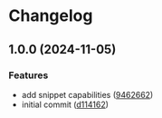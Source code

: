 # Changelog

## 1.0.0 (2024-11-05)


### Features

* add snippet capabilities ([9462662](https://github.com/Kibadda/fake.nvim/commit/94626628f52b89c565896c9d7a020d655ebc41c9))
* initial commit ([d114162](https://github.com/Kibadda/fake.nvim/commit/d114162b783576763298adf17c99ba05873ae205))
